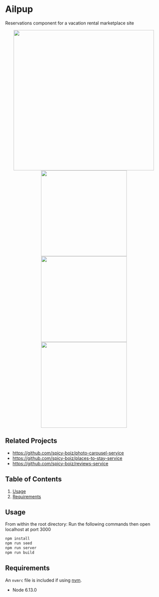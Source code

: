 # Ailpup

Reservations component for a vacation rental marketplace site
<div align="center">
  <img src="https://ailpup-fec-reservations.s3-us-west-1.amazonaws.com/WholeSite.png" height="450">
</div>
<div align="center">
  <img src="https://ailpup-fec-reservations.s3-us-west-1.amazonaws.com/CalendarComponent.png" height="275">
  <img src="https://ailpup-fec-reservations.s3-us-west-1.amazonaws.com/FeesComponent.png" height="275">
  <img src="https://ailpup-fec-reservations.s3-us-west-1.amazonaws.com/GuestsComponent.png" height="275">
</div>

## Related Projects

  - https://github.com/spicy-boiz/photo-carousel-service
  - https://github.com/spicy-boiz/places-to-stay-service
  - https://github.com/spicy-boiz/reviews-service

## Table of Contents

1. [Usage](#Usage)
1. [Requirements](#requirements)

## Usage
From within the root directory:
Run the following commands then open localhost at port 3000
```sh
npm install
npm run seed
npm run server
npm run build
```

## Requirements

An `nvmrc` file is included if using [nvm](https://github.com/creationix/nvm).

- Node 6.13.0
